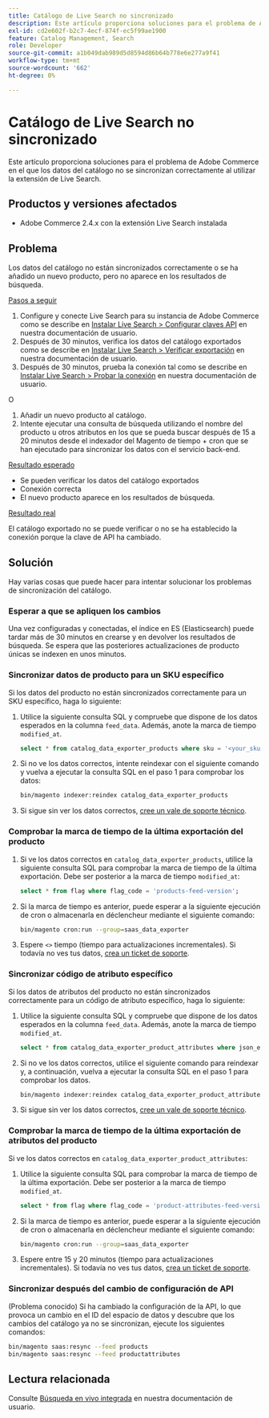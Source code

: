 ```yaml
---
title: Catálogo de Live Search no sincronizado
description: Este artículo proporciona soluciones para el problema de Adobe Commerce en el que los datos del catálogo no se sincronizan correctamente al utilizar la extensión de Live Search.
exl-id: cd2e602f-b2c7-4ecf-874f-ec5f99ae1900
feature: Catalog Management, Search
role: Developer
source-git-commit: a1b049dab989d5d8594d86b64b778e6e277a9f41
workflow-type: tm+mt
source-wordcount: '662'
ht-degree: 0%

---
```


# Catálogo de Live Search no sincronizado

Este artículo proporciona soluciones para el problema de Adobe Commerce en el que los datos del catálogo no se sincronizan correctamente al utilizar la extensión de Live Search.

## Productos y versiones afectados

* Adobe Commerce 2.4.x con la extensión Live Search instalada

## Problema

Los datos del catálogo no están sincronizados correctamente o se ha añadido un nuevo producto, pero no aparece en los resultados de búsqueda.

<u>Pasos a seguir</u>

1. Configure y conecte Live Search para su instancia de Adobe Commerce como se describe en [Instalar Live Search > Configurar claves API](https://experienceleague.adobe.com/docs/commerce-merchant-services/live-search/onboard/install.html#configure-api-keys) en nuestra documentación de usuario.
1. Después de 30 minutos, verifica los datos del catálogo exportados como se describe en [Instalar Live Search > Verificar exportación](https://experienceleague.adobe.com/docs/commerce-merchant-services/live-search/onboard/install.html#verify-export) en nuestra documentación de usuario.
1. Después de 30 minutos, prueba la conexión tal como se describe en [Instalar Live Search > Probar la conexión](https://experienceleague.adobe.com/docs/commerce-merchant-services/live-search/onboard/install.html#test-connection) en nuestra documentación de usuario.

O

1. Añadir un nuevo producto al catálogo.
1. Intente ejecutar una consulta de búsqueda utilizando el nombre del producto u otros atributos en los que se pueda buscar después de 15 a 20 minutos desde el indexador del Magento de tiempo + cron que se han ejecutado para sincronizar los datos con el servicio back-end.

<u>Resultado esperado</u>

* Se pueden verificar los datos del catálogo exportados
* Conexión correcta
* El nuevo producto aparece en los resultados de búsqueda.

<u>Resultado real</u>

El catálogo exportado no se puede verificar o no se ha establecido la conexión porque la clave de API ha cambiado.

## Solución

Hay varias cosas que puede hacer para intentar solucionar los problemas de sincronización del catálogo.

### Esperar a que se apliquen los cambios

Una vez configuradas y conectadas, el índice en ES (Elasticsearch) puede tardar más de 30 minutos en crearse y en devolver los resultados de búsqueda. Se espera que las posteriores actualizaciones de producto únicas se indexen en unos minutos.

### Sincronizar datos de producto para un SKU específico

Si los datos del producto no están sincronizados correctamente para un SKU específico, haga lo siguiente:

1. Utilice la siguiente consulta SQL y compruebe que dispone de los datos esperados en la columna `feed_data`. Además, anote la marca de tiempo `modified_at`.

   ```sql
   select * from catalog_data_exporter_products where sku = '<your_sku>' and store_view_code = '<your_ store_view_code>';
   ```

1. Si no ve los datos correctos, intente reindexar con el siguiente comando y vuelva a ejecutar la consulta SQL en el paso 1 para comprobar los datos:

   ```bash
   bin/magento indexer:reindex catalog_data_exporter_products
   ```

1. Si sigue sin ver los datos correctos, [cree un vale de soporte técnico](/help/help-center-guide/help-center/magento-help-center-user-guide.md#submit-ticket).

### Comprobar la marca de tiempo de la última exportación del producto

1. Si ve los datos correctos en `catalog_data_exporter_products`, utilice la siguiente consulta SQL para comprobar la marca de tiempo de la última exportación. Debe ser posterior a la marca de tiempo `modified_at`:

   ```sql
   select * from flag where flag_code = 'products-feed-version';
   ```

1. Si la marca de tiempo es anterior, puede esperar a la siguiente ejecución de cron o almacenarla en déclencheur mediante el siguiente comando:

   ```bash
   bin/magento cron:run --group=saas_data_exporter
   ```

1. Espere `<>` tiempo (tiempo para actualizaciones incrementales). Si todavía no ves tus datos, [crea un ticket de soporte](/help/help-center-guide/help-center/magento-help-center-user-guide.md#submit-ticket).

### Sincronizar código de atributo específico

Si los datos de atributos del producto no están sincronizados correctamente para un código de atributo específico, haga lo siguiente:

1. Utilice la siguiente consulta SQL y compruebe que dispone de los datos esperados en la columna `feed_data`. Además, anote la marca de tiempo `modified_at`.

   ```sql
   select * from catalog_data_exporter_product_attributes where json_extract(feed_data, '$.attributeCode') = '<your_attribute_code>' and store_view_code = '<your_ store_view_code>';
   ```

1. Si no ve los datos correctos, utilice el siguiente comando para reindexar y, a continuación, vuelva a ejecutar la consulta SQL en el paso 1 para comprobar los datos.

   ```bash
   bin/magento indexer:reindex catalog_data_exporter_product_attributes
   ```

1. Si sigue sin ver los datos correctos, [cree un vale de soporte técnico](/help/help-center-guide/help-center/magento-help-center-user-guide.md#submit-ticket).

### Comprobar la marca de tiempo de la última exportación de atributos del producto

Si ve los datos correctos en `catalog_data_exporter_product_attributes`:

1. Utilice la siguiente consulta SQL para comprobar la marca de tiempo de la última exportación. Debe ser posterior a la marca de tiempo `modified_at`.

   ```sql
   select * from flag where flag_code = 'product-attributes-feed-version';
   ```

1. Si la marca de tiempo es anterior, puede esperar a la siguiente ejecución de cron o almacenarla en déclencheur mediante el siguiente comando:

   ```bash
   bin/magento cron:run --group=saas_data_exporter
   ```

1. Espere entre 15 y 20 minutos (tiempo para actualizaciones incrementales). Si todavía no ves tus datos, [crea un ticket de soporte](/help/help-center-guide/help-center/magento-help-center-user-guide.md#submit-ticket).

### Sincronizar después del cambio de configuración de API

(Problema conocido) Si ha cambiado la configuración de la API, lo que provoca un cambio en el ID del espacio de datos y descubre que los cambios del catálogo ya no se sincronizan, ejecute los siguientes comandos:

```bash
bin/magento saas:resync --feed products
bin/magento saas:resync --feed productattributes
```

## Lectura relacionada

Consulte [Búsqueda en vivo integrada](https://experienceleague.adobe.com/docs/commerce-merchant-services/live-search/onboard/onboarding-overview.html) en nuestra documentación de usuario.

